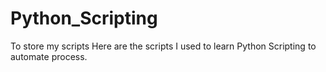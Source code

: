 # Python_Scripting
To store my scripts
Here are the scripts I used to learn Python Scripting to automate process.
